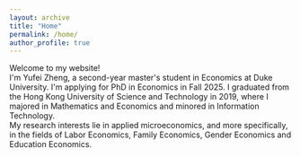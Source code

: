 ```yaml
---
layout: archive
title: "Home"
permalink: /home/
author_profile: true
---
```

Welcome to my website!<br />
I'm Yufei Zheng, a second-year master's student in Economics at Duke University. I'm applying for PhD in Economics in Fall 2025. I graduated from the Hong Kong University of Science and Technology in 2019, where I majored in Mathematics and Economics and minored in Information Technology.<br />
My research interests lie in applied microeconomics, and more specifically, in the fields of Labor Economics, Family Economics, Gender Economics and Education Economics. 
